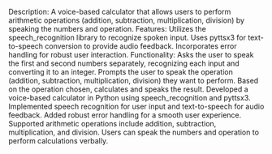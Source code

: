Description: A voice-based calculator that allows users to perform arithmetic operations (addition, subtraction, multiplication, division) by speaking the numbers and operation.
Features:
Utilizes the speech_recognition library to recognize spoken input.
Uses pyttsx3 for text-to-speech conversion to provide audio feedback.
Incorporates error handling for robust user interaction.
Functionality:
Asks the user to speak the first and second numbers separately, recognizing each input and converting it to an integer.
Prompts the user to speak the operation (addition, subtraction, multiplication, division) they want to perform.
Based on the operation chosen, calculates and speaks the result.
Developed a voice-based calculator in Python using speech_recognition and pyttsx3.
Implemented speech recognition for user input and text-to-speech for audio feedback.
Added robust error handling for a smooth user experience.
Supported arithmetic operations include addition, subtraction, multiplication, and division.
Users can speak the numbers and operation to perform calculations verbally.  
